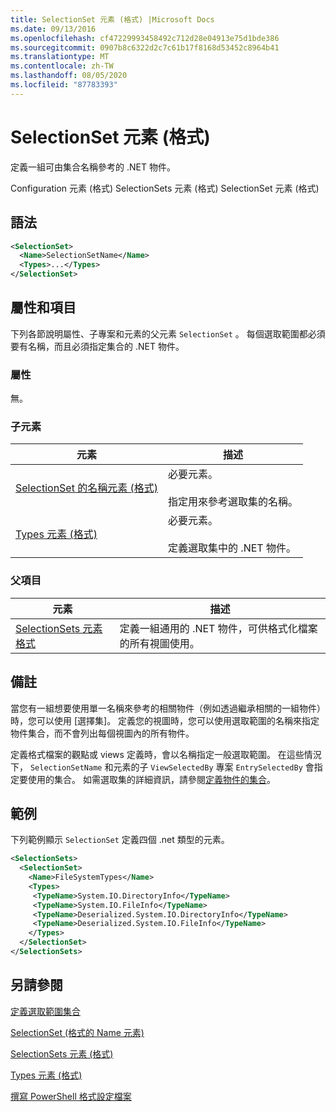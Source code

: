 ```yaml
---
title: SelectionSet 元素 (格式) |Microsoft Docs
ms.date: 09/13/2016
ms.openlocfilehash: cf47229993458492c712d28e04913e75d1bde386
ms.sourcegitcommit: 0907b8c6322d2c7c61b17f8168d53452c8964b41
ms.translationtype: MT
ms.contentlocale: zh-TW
ms.lasthandoff: 08/05/2020
ms.locfileid: "87783393"
---
```

# <a name="selectionset-element-format"></a>SelectionSet 元素 (格式)

定義一組可由集合名稱參考的 .NET 物件。

Configuration 元素 (格式) SelectionSets 元素 (格式) SelectionSet 元素 (格式) 

## <a name="syntax"></a>語法

```xml
<SelectionSet>
  <Name>SelectionSetName</Name>
  <Types>...</Types>
</SelectionSet>
```

## <a name="attributes-and-elements"></a>屬性和項目

下列各節說明屬性、子專案和元素的父元素 `SelectionSet` 。 每個選取範圍都必須要有名稱，而且必須指定集合的 .NET 物件。

### <a name="attributes"></a>屬性

無。

### <a name="child-elements"></a>子元素

|元素|描述|
|-------------|-----------------|
|[SelectionSet 的名稱元素 (格式)](./name-element-for-selectionset-format.md)|必要元素。<br /><br /> 指定用來參考選取集的名稱。|
|[Types 元素 (格式) ](./types-element-for-selectionset-format.md)|必要元素。<br /><br /> 定義選取集中的 .NET 物件。|

### <a name="parent-elements"></a>父項目

|元素|描述|
|-------------|-----------------|
|[SelectionSets 元素格式](./selectionsets-element-format.md)|定義一組通用的 .NET 物件，可供格式化檔案的所有視圖使用。|

## <a name="remarks"></a>備註

當您有一組想要使用單一名稱來參考的相關物件（例如透過繼承相關的一組物件）時，您可以使用 [選擇集]。 定義您的視圖時，您可以使用選取範圍的名稱來指定物件集合，而不會列出每個視圖內的所有物件。

定義格式檔案的觀點或 views 定義時，會以名稱指定一般選取範圍。 在這些情況下， `SelectionSetName` 和元素的子 `ViewSelectedBy` 專案 `EntrySelectedBy` 會指定要使用的集合。 如需選取集的詳細資訊，請參閱[定義物件的集合](./defining-selection-sets.md)。

## <a name="example"></a>範例

下列範例顯示 `SelectionSet` 定義四個 .net 類型的元素。

```xml
<SelectionSets>
  <SelectionSet>
    <Name>FileSystemTypes</Name>
    <Types>
     <TypeName>System.IO.DirectoryInfo</TypeName>
     <TypeName>System.IO.FileInfo</TypeName>
     <TypeName>Deserialized.System.IO.DirectoryInfo</TypeName>
     <TypeName>Deserialized.System.IO.FileInfo</TypeName>
    </Types>
  </SelectionSet>
</SelectionSets>
```

## <a name="see-also"></a>另請參閱

[定義選取範圍集合](./defining-selection-sets.md)

[SelectionSet (格式的 Name 元素) ](./name-element-for-selectionset-format.md)

[SelectionSets 元素 (格式)](./selectionsets-element-format.md)

[Types 元素 (格式) ](./types-element-for-selectionset-format.md)

[撰寫 PowerShell 格式設定檔案](./writing-a-powershell-formatting-file.md)

